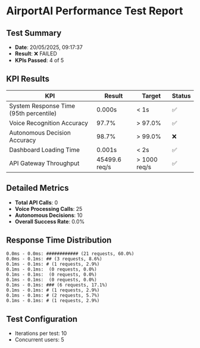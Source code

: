 # AirportAI Performance Test Report

## Test Summary

- **Date**: 20/05/2025, 09:17:37
- **Result**: ❌ FAILED
- **KPIs Passed**: 4 of 5

## KPI Results

| KPI | Result | Target | Status |
|-----|--------|--------|--------|
| System Response Time (95th percentile) | 0.000s | < 1s | ✅ |
| Voice Recognition Accuracy | 97.7% | > 97.0% | ✅ |
| Autonomous Decision Accuracy | 98.7% | > 99.0% | ❌ |
| Dashboard Loading Time | 0.001s | < 2s | ✅ |
| API Gateway Throughput | 45499.6 req/s | > 1000 req/s | ✅ |

## Detailed Metrics

- **Total API Calls**: 0
- **Voice Processing Calls**: 25
- **Autonomous Decisions**: 10
- **Overall Success Rate**: 0.0%

## Response Time Distribution

```
0.0ms - 0.0ms: ############ (21 requests, 60.0%)
0.0ms - 0.1ms: ## (3 requests, 8.6%)
0.1ms - 0.1ms: # (1 requests, 2.9%)
0.1ms - 0.1ms:  (0 requests, 0.0%)
0.1ms - 0.1ms:  (0 requests, 0.0%)
0.1ms - 0.1ms:  (0 requests, 0.0%)
0.1ms - 0.1ms: ### (6 requests, 17.1%)
0.1ms - 0.1ms: # (1 requests, 2.9%)
0.1ms - 0.1ms: # (2 requests, 5.7%)
0.1ms - 0.1ms: # (1 requests, 2.9%)
```

## Test Configuration

- Iterations per test: 10
- Concurrent users: 5

